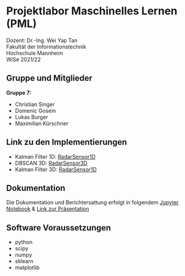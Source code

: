 # Projektlabor Maschinelles Lernen (PML)

Dozent: Dr.-Ing. Wei Yap Tan\
Fakultät der Informationstechnik\
Hochschule Mannheim\
WiSe 2021/22

## Gruppe und Mitglieder
**Gruppe 7:**
* Christian Singer
* Domenic Gosein
* Lukas Burger
* Maximilian Kürschner

## Link zu den Implementierungen

* Kalman Filter 1D: [RadarSensor1D](/RadarSensor1D/KalmanFilter.py)
* DBSCAN 3D: [RadarSensor3D](/RadarSensor3D/DBScan.py)
* Kalman Filter 3D: [RadarSensor1D](/RadarSensor3D/KalmanFilter.py)

## Dokumentation
Die Dokumentation und Berichtersattung erfolgt in folgendem [Jupyter Notebook](documentation.ipynb) & [Link zur Präsentation](https://docs.google.com/presentation/d/1tMrf8yo_mv9Uo4Sv87vI6JIYx5SxoOuYC4IeCOa-haQ/edit?usp=sharing)

## Software Voraussetzungen
* python
* scipy
* numpy
* sklearn
* matplotlib